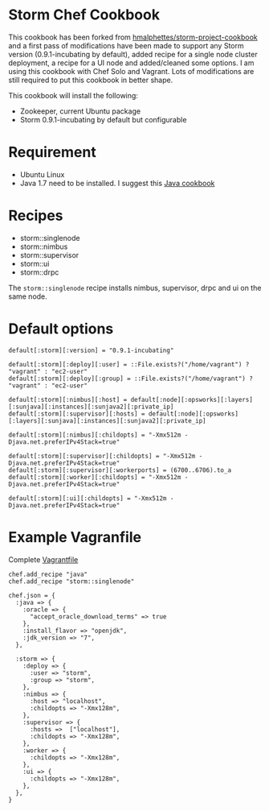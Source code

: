 # Storm Chef Cookbook

This cookbook has been forked from [hmalphettes/storm-project-cookbook](https://github.com/hmalphettes/storm-project-cookbook) and a first pass of modifications have been made to support any Storm version
(0.9.1-incubating by default), added recipe for a single node cluster deployment, a recipe for a UI node
and added/cleaned some options. I am using this cookbook with Chef Solo and Vagrant.
Lots of modifications are still required to put this cookbook in better shape.

This cookbook will install the following:
- Zookeeper, current Ubuntu package
- Storm 0.9.1-incubating by default but configurable

# Requirement

- Ubuntu Linux
- Java 1.7 need to be installed. I suggest this [Java cookbook](git://github.com/opscode-cookbooks/java.git)

# Recipes

- storm::singlenode
- storm::nimbus
- storm::supervisor
- storm::ui
- storm::drpc

The `storm::singlenode` recipe installs nimbus, supervisor, drpc and ui on the same node.

# Default options

```
default[:storm][:version] = "0.9.1-incubating"

default[:storm][:deploy][:user] = ::File.exists?("/home/vagrant") ? "vagrant" : "ec2-user"
default[:storm][:deploy][:group] = ::File.exists?("/home/vagrant") ? "vagrant" : "ec2-user"

default[:storm][:nimbus][:host] = default[:node][:opsworks][:layers][:sunjava][:instances][:sunjava2][:private_ip]
default[:storm][:supervisor][:hosts] = default[:node][:opsworks][:layers][:sunjava][:instances][:sunjava2][:private_ip]

default[:storm][:nimbus][:childopts] = "-Xmx512m -Djava.net.preferIPv4Stack=true"

default[:storm][:supervisor][:childopts] = "-Xmx512m -Djava.net.preferIPv4Stack=true"
default[:storm][:supervisor][:workerports] = (6700..6706).to_a
default[:storm][:worker][:childopts] = "-Xmx512m -Djava.net.preferIPv4Stack=true"

default[:storm][:ui][:childopts] = "-Xmx512m -Djava.net.preferIPv4Stack=true"
```

# Example Vagranfile

Complete [Vagrantfile](https://github.com/colinsurprenant/redstorm/blob/v0.6.5/vagrant/Vagrantfile)

```
chef.add_recipe "java"
chef.add_recipe "storm::singlenode"

chef.json = {
  :java => {
    :oracle => {
      "accept_oracle_download_terms" => true
    },
    :install_flavor => "openjdk",
    :jdk_version => "7",
  },

  :storm => {
    :deploy => {
      :user => "storm",
      :group => "storm",
    },
    :nimbus => {
      :host => "localhost",
      :childopts => "-Xmx128m",
    },
    :supervisor => {
      :hosts =>  ["localhost"],
      :childopts => "-Xmx128m",
    },
    :worker => {
      :childopts => "-Xmx128m",
    },
    :ui => {
      :childopts => "-Xmx128m",
    },
  },
}
```
